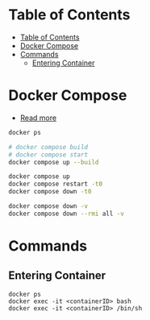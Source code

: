 # Table of Contents

- [Table of Contents](#table-of-contents)
- [Docker Compose](#docker-compose)
- [Commands](#commands)
  - [Entering Container](#entering-container)

# Docker Compose

- [Read more](https://docs.docker.com/compose/reference/)

```sh
docker ps

# docker compose build
# docker compose start
docker compose up --build

docker compose up
docker compose restart -t0
docker compose down -t0
```

```sh
docker compose down -v
docker compose down --rmi all -v
```

# Commands

## Entering Container

```
docker ps
docker exec -it <containerID> bash
docker exec -it <containerID> /bin/sh
```
